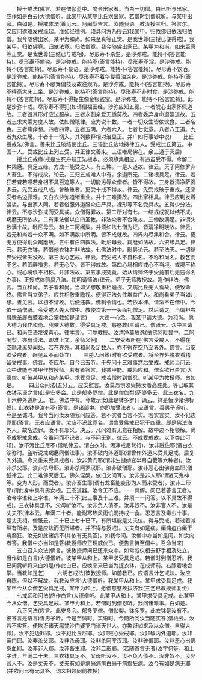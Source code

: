<!-- { "loadSidebar": true } -->
　　授十戒法(佛言。若在僧伽蓝中。度令出家者。当白一切僧。白已听与出家。应作如是白云)大德僧听。此某甲从某甲比丘求出家。若僧时到僧忍听。与某甲出家。白如是。授戒体法(善见云。阿阇梨告言。汝随我语。教汝授三归。答言尔。又应问遮难发戒缘起。准如经律例。须具问方乃授云)我某甲。归依佛归依法归依僧。我今随佛出家。某甲为和尚。如来至真等正觉。是我世尊(三授已便得戒)。我某甲。归依佛竟。归依法竟。归依僧竟。我今随佛出家已。某甲为和尚。如来至真等正觉。是我世尊(三结已与戒相)。尽形寿不杀生。是沙弥戒。能持不(答言能持)。尽形寿不偷盗。是沙弥戒。能持不(答言能持)。尽形寿不淫。是沙弥戒。能持不(答言能持)。尽形寿不妄语。是沙弥戒。能持不(答言能持)。尽形寿不饮酒。是沙弥戒。能持不(答言能持)。尽形寿不着华鬘香油涂身。是沙弥戒。能持不(答言能持)。尽形寿不歌舞倡技及故往观听。是沙弥戒。能持不(答言能持)。尽形寿不得高大床上坐。是沙弥戒。能持不(答言能持)。尽形寿不非时食。是沙弥戒。能持不(答言能持)。尽形寿不得捉生像金银钱宝。是沙弥戒。能持不(答言能持)。此是沙弥十戒。尽形寿不得犯(如请僧福田经。沙弥应知五德。一者发心出家怀佩道故。二者毁其形好应法服故。三者永割亲爱无适莫故。四者委弃身命遵崇道故。五者志求大乘为度人故。依如僧祇律。应为说十数。一者一切众生皆依饮食。二者名色。三者痛痒想。四者四谛。五者五阴。六者六入。七者七觉意。八者八正道。九者九众生居。十者十一切入。其列数释相对治显正。并广如行事钞中说)
　　比丘授戒法(佛言。善来比丘破结使比丘。三语比丘边地持律五人。受戒比丘第五。中国十人。受戒比丘上列五受。并正律文善来。三语唯局佛在。余三通于灭后)
　　授比丘戒缘(戒是生死舟航正法根本。必须缘集相应。有违虽受不得。今解二种羯磨。具足五缘。方成一能受之人。有五种。一是人道故。律云。天子阿修罗非人畜生。不得戒故。论云。三归五戒唯人中有。余道所无。二诸根具足。律云。若狂若聋若哑若身相不具百遮等人。一切能污辱众僧者。皆不得故。三身器清净萨婆多云。先受五戒八戒。曾破重者。更受十戒不得故。律云。先受戒破于重戒。还来受者名边罪难。又白衣沙弥造诸重业。并十三难摄故。四出家相具。律云应剃发着袈裟。与出家人同。若着俗服外道服众庄严具。裸形等不名受具故。五得少分法。律云。不与沙弥戒而受具戒。众僧得罪故。第二所对有七。一结戒成就以结不成。羯磨无所依故。二有秉法僧以白四圣教。非法众者不合秉故。三僧数满足。非谓头数满十故。毗尼母云。和上二阿阇梨。并须如法七僧为证。皆清净明晓故。律云。若无和尚若十众不满。如不满数中所明。皆不成就故。四界内尽集和合。律云。更无方便得别众羯磨故。五中有白四教法。毗尼母云。羯磨如法故。六资缘具足。律云。若无衣钵。若借他衣钵并非法故。七佛法时中。毗昙论云。若至法灭。一切结界受戒皆失没故。第三发心乞戒。律云。若受戒人不自称名。不称和尚名。教乞而不乞。若眠醉嗔恚。若无心受。皆不得戒故。第四心境相应或心不当境。或境不称心。或心境俱不相称。并非法故。第五事成究竟。始从请师终于受竟前后无违得名办事)。正授戒体前具八法。初明请师法(律云。弟子无师教授故。造作非法。佛言。当立和尚。弟子看和尚。当如父想敬重相瞻视。又病比丘无人看故。便致命终。佛言当立弟子。应共相敬重瞻视。便得正法久住增益广大。和尚看弟子当如儿想。善见云。以初不请故。后便违教。佛制令请也。若依本律。请法不在僧中。今依十诵僧祇。令受戒人先入僧中。教使次第一一头面礼僧足。然后请之。当偏袒右肩脱革屣右膝着地合掌教如是请言)
　　大德一心念。我某甲请大德。为和尚。愿大德为我作和尚。我依大德故。得受具足戒。慈愍故(三请已。僧祇云。众中三请已。和尚应语发彼喜心。律本言)。可尔教授。汝清净莫放逸(依佛阿毗昙中。二阿阇梨。亦有请法。即准上文。余师义例)
　　二安受者所在(佛言受戒人。不得在空隐没离见闻处。若在界外。其和尚及足数人。亦不得在空乃至界外。佛言。当安欲受戒者。眼见耳不闻处立)
　　三差人问缘(时有欲受戒者。将至界外脱衣看稽留受戒事。佛言。不应尔。自今已去听。于先问十三难事然后受戒。戒师当问云。众中谁能与某甲作教授师。若有者答言。我某甲能。戒师应和。僧索欲已白言)大德僧。听彼某甲从和尚某甲。求受具足。戒若僧时到僧忍。听某甲为教授师。白如是。
　　四出众问法(五分云。应安慰言。汝莫恐惧须臾持汝着高胜处。等已取其衣钵示语之言)此是安多会。此是郁多罗僧。此是僧伽梨(萨婆多云。此三衣名。九十六种外道所无。唯。佛法中有。今故示汝)此是钵多罗(十诵云。钵是恒沙诸佛标帜)。此衣钵是汝有不(答言。是诸部中。亦即加受法者)。应语言。善男子谛听。今是至诚时。我今当问汝汝随我问应答。若不实者当言不实。若实言实。汝不犯边罪耶(答言。无者应语言。汝应不识此罪名。谓曾受佛戒已犯于四重。即是佛法海外人。故名边罪。汝不有邪义。决云。凡问难有无意在相解。故中边不相领解。尚不成犯戒舍戒。今虽问而不识者。与不问无别。律云。不成受戒故。以下类此可知)。汝不污比丘尼不(僧祇律云。谓白衣时。污净戒尼梵行)。汝非贼住耶(谓白衣沙弥时。盗听说戒羯磨同僧法事)。汝不破内外道耶(谓曾作外道来受具足戒。后复入外道。今又重来受具戒者)。汝非黄门耶(谓非生揵妒变半月自截等六种者)。汝非杀父耶。汝非杀母耶。汝非杀阿罗汉耶。汝非破僧耶。汝非恶心出佛身血耶(僧祇律云。此二难佛灭后无。佛久涅槃。依旧文问耳)。汝非是非人耶(谓诸天鬼神等。变为人形。而受者)。汝非畜生耶(谓有龙畜能变形为人而来受者)。汝非二形耶(谓此身中具有男女根。正乖道器。汝今无不应。一一具解。问已若答言无者)。汝今字谁和上字谁。年满二十不(此三事及十三难。并须一一问答。以不具故不得戒)。三衣钵具足不。父母听汝不。汝非负人债不。汝非奴不。汝非官人不。汝是丈夫不(律本云。年满二十者。能耐寒热风雨饥渴持戒一食。忍恶言及毒虫十事。是丈夫相。僧祇云。二十已上七十已下。有所堪能是丈夫位。得与受戒。若过若减纵有所堪。及是应法而无所堪者。并不得与授戒)。丈夫有如是病。癞痈疽白癞干痟癫狂。汝无如此诸病不(并依有无具答)。如我今问。汝僧中亦当如是问。如汝向者答。我僧中亦当如是答(教授师应正理威仪已。便告言待至僧中。召命当来)
　　五白召入众法(佛言。彼教授师问已还来众中。如常威仪相去舒手相及处立。当作如是白言)大德僧听。彼某甲从和上。某甲求受具足戒。若僧时到僧忍听。我已问竟听将来白如是(作此白已。应唤来来已当为捉衣钵。在戒师前。右膝着地合掌。当教如是乞)
　　六明乞戒法(彼教授师。如前教已。应语言计乞戒法。汝应自陈。但以不解故。我教汝应言)大德僧听。我某甲从和上。某甲求受具足戒。我某甲今从众僧乞受具足戒。某甲为和上。愿僧慈愍故拔济我(三乞已教授师复坐)
　　七戒师和问法(应作白言)大德僧听。此某甲从和上。某甲求受具足戒。此某甲今从众僧。乞受具足戒。某甲为和上。若僧时到僧忍听。我问诸难事。白如是。
　　八正问法(应言。此安多会。郁多罗僧。僧伽梨。钵多罗。此衣钵是汝有不。彼答言是语言)善男子听。今是至诚时。实语时。今随所问汝当随实答(僧祇云。汝若不实答。便欺诳诸天魔梵沙门婆罗门诸天世人。亦欺诳如来及以众僧。自得大罪)。汝不犯边罪耶。汝不犯比丘尼耶。汝非贼心受戒耶。汝非破内外道耶。汝非黄门耶。汝非杀父耶。汝非杀母耶。汝非杀阿罗汉耶。汝非破僧耶。汝非恶心出佛身血耶。汝非非人耶。汝非畜生耶。汝非二形耶。(若随答言无者)汝字何等。和上字谁。年满二十未。三衣钵具足不。父母听汝不。汝不负人债不。汝非奴不。汝非官人不。汝是丈夫不。丈夫有如是病癞痈疽白癞干痟癫狂病。汝今有如是病无耶(并依问已有无具答。词义相领同前教授)

